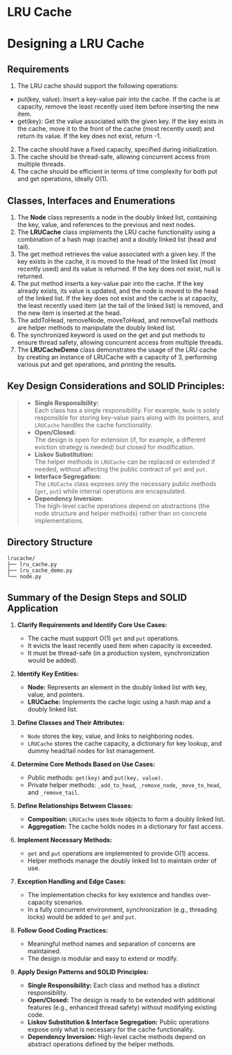 # LRU Cache

# Designing a LRU Cache

## Requirements
1. The LRU cache should support the following operations:
- put(key, value): Insert a key-value pair into the cache. If the cache is at capacity, remove the least recently used item before inserting the new item.
- get(key): Get the value associated with the given key. If the key exists in the cache, move it to the front of the cache (most recently used) and return its value. If the key does not exist, return -1.
2. The cache should have a fixed capacity, specified during initialization.
3. The cache should be thread-safe, allowing concurrent access from multiple threads.
4. The cache should be efficient in terms of time complexity for both put and get operations, ideally O(1).

## Classes, Interfaces and Enumerations
1. The **Node** class represents a node in the doubly linked list, containing the key, value, and references to the previous and next nodes.
2. The **LRUCache** class implements the LRU cache functionality using a combination of a hash map (cache) and a doubly linked list (head and tail).
3. The get method retrieves the value associated with a given key. If the key exists in the cache, it is moved to the head of the linked list (most recently used) and its value is returned. If the key does not exist, null is returned.
4. The put method inserts a key-value pair into the cache. If the key already exists, its value is updated, and the node is moved to the head of the linked list. If the key does not exist and the cache is at capacity, the least recently used item (at the tail of the linked list) is removed, and the new item is inserted at the head.
5. The addToHead, removeNode, moveToHead, and removeTail methods are helper methods to manipulate the doubly linked list.
6. The synchronized keyword is used on the get and put methods to ensure thread safety, allowing concurrent access from multiple threads.
7. The **LRUCacheDemo** class demonstrates the usage of the LRU cache by creating an instance of LRUCache with a capacity of 3, performing various put and get operations, and printing the results.

## **Key Design Considerations and SOLID Principles:**  
> - **Single Responsibility:**  
>   Each class has a single responsibility. For example, `Node` is solely responsible for storing key-value pairs along with its pointers, and `LRUCache` handles the cache functionality.  
> - **Open/Closed:**  
>   The design is open for extension (if, for example, a different eviction strategy is needed) but closed for modification.  
> - **Liskov Substitution:**  
>   The helper methods in `LRUCache` can be replaced or extended if needed, without affecting the public contract of `get` and `put`.  
> - **Interface Segregation:**  
>   The `LRUCache` class exposes only the necessary public methods (`get`, `put`) while internal operations are encapsulated.  
> - **Dependency Inversion:**  
>   The high-level cache operations depend on abstractions (the node structure and helper methods) rather than on concrete implementations.

## Directory Structure

```
lrucache/
├── lru_cache.py
├── lru_cache_demo.py
└── node.py
```

## Summary of the Design Steps and SOLID Application

1. **Clarify Requirements and Identify Core Use Cases:**
   - The cache must support O(1) `get` and `put` operations.
   - It evicts the least recently used item when capacity is exceeded.
   - It must be thread-safe (in a production system, synchronization would be added).

2. **Identify Key Entities:**
   - **Node:** Represents an element in the doubly linked list with key, value, and pointers.
   - **LRUCache:** Implements the cache logic using a hash map and a doubly linked list.

3. **Define Classes and Their Attributes:**
   - `Node` stores the key, value, and links to neighboring nodes.
   - `LRUCache` stores the cache capacity, a dictionary for key lookup, and dummy head/tail nodes for list management.

4. **Determine Core Methods Based on Use Cases:**
   - Public methods: `get(key)` and `put(key, value)`.
   - Private helper methods: `_add_to_head`, `_remove_node`, `_move_to_head`, and `_remove_tail`.

5. **Define Relationships Between Classes:**
   - **Composition:** `LRUCache` uses `Node` objects to form a doubly linked list.
   - **Aggregation:** The cache holds nodes in a dictionary for fast access.

6. **Implement Necessary Methods:**
   - `get` and `put` operations are implemented to provide O(1) access.
   - Helper methods manage the doubly linked list to maintain order of use.

7. **Exception Handling and Edge Cases:**
   - The implementation checks for key existence and handles over-capacity scenarios.
   - In a fully concurrent environment, synchronization (e.g., threading locks) would be added to `get` and `put`.

8. **Follow Good Coding Practices:**
   - Meaningful method names and separation of concerns are maintained.
   - The design is modular and easy to extend or modify.

9. **Apply Design Patterns and SOLID Principles:**
   - **Single Responsibility:** Each class and method has a distinct responsibility.
   - **Open/Closed:** The design is ready to be extended with additional features (e.g., enhanced thread safety) without modifying existing code.
   - **Liskov Substitution & Interface Segregation:** Public operations expose only what is necessary for the cache functionality.
   - **Dependency Inversion:** High-level cache methods depend on abstract operations defined by the helper methods.